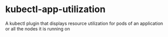 # kubectl-app-utilization
A kubectl plugin that displays resource utilization for pods of an application or all the nodes it is running on
